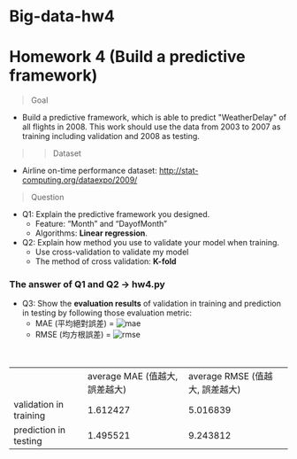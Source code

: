 # Big-data-hw4

# Homework 4 (Build a predictive framework)

> Goal
* Build a predictive framework, which is able to predict "WeatherDelay" of all flights in 2008. This work should use the data from 2003 to 2007 as training including validation and 2008 as testing.
>> Dataset
* Airline on-time performance dataset: http://stat-computing.org/dataexpo/2009/
> Question
* Q1: Explain the predictive framework you designed.
  * Feature: “Month” and “DayofMonth” 
  * Algorithms: **Linear regression**.
* Q2: Explain how method you use to validate your model when training.
  * Use cross-validation to validate my model 
  * The method of cross validation: **K-fold**   
### The answer of Q1 and Q2 -> hw4.py
* Q3: Show the **evaluation results** of validation in training and prediction in testing  by following those evaluation metric:
  * MAE (平均絕對誤差) = ![mae](https://i.imgur.com/fHLGayL.png)
  * RMSE (均方根誤差) = ![rmse](https://i.imgur.com/cAdZnvD.png)
<table>
　<tr>
    <td> </td>
　  <td>average MAE (值越大, 誤差越大)</td>
    <td>average RMSE (值越大, 誤差越大)</td>
　</tr>
 <tr>
    <td>validation in training</td>
　  <td>1.612427</td>
    <td>5.016839</td>
　</tr>
 <tr>
    <td>prediction in testing</td>
　  <td>1.495521</td>
    <td>9.243812</td>
　</tr>
</table>
